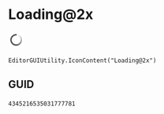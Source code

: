 # Loading@2x
![](/img/Loading@2x.png)

``` CSharp
EditorGUIUtility.IconContent("Loading@2x")
```
## GUID
```
4345216535031777781
```
